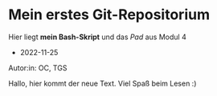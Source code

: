 # Mein erstes Git-Repositorium 
Hier liegt **mein Bash-Skript** und das *Pad* aus Modul 4

- 2022-11-25

Autor:in: OC, TGS

Hallo,
hier kommt der neue Text.
Viel Spaß beim Lesen :)
